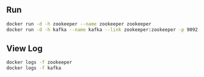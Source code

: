 Run
---

```bash
docker run -d -h zookeeper --name zookeeper zookeeper
docker run -d -h kafka --name kafka --link zookeeper:zookeeper -p 9092:9092 projetosigtrac/kafka
```

View Log
---

```bash
docker logs -f zookeeper
docker logs -f kafka
```
